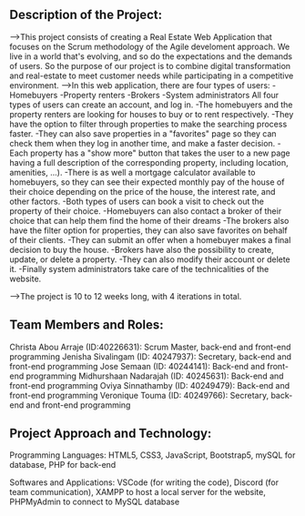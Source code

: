 ## Description of the Project: 
-->This project consists of creating a Real Estate Web Application that focuses on the Scrum methodology of the Agile develoment approach. 
  We live in a world that's evolving, and so do the expectations and the demands of users. So the purpose of our project is to combine digital transformation and real-estate to meet customer needs while   participating in a competitive environment. 
-->In this web application, there are four types of users: 
    -Homebuyers
    -Property renters 
    -Brokers
    -System administrators 
  All four types of users can create an account, and log in. 
    -The homebuyers and the property renters are looking for houses to buy or to rent respectively. 
    -They have the option to filter through properties to make the searching process faster. 
    -They can also save  properties in a "favorites" page so they can check them when they log in another time,  and make a faster decision. 
    -Each property has a "show more" button that takes the user to a new page having a full description of the corresponding property, including location, amenities, ...). 
    -There is as well a mortgage calculator available to homebuyers, so they can see their expected monthly pay of the house of their choice depending on the price of the house, the interest rate, and other factors. 
    -Both types of users can book a visit to check out the property of their choice. 
    -Homebuyers can also contact a broker of their choice that can help them find the home of their dreams
    -The brokers also have the filter option for properties, they can also save favorites on behalf of their clients. 
    -They can submit an offer when a homebuyer makes a final decision to buy the house. 
    -Brokers have also the possibility to create, update, or delete a property. 
    -They can also modify their account or delete it. 
    -Finally system administrators take care of the technicalities of the website. 

-->The project is 10 to 12 weeks long, with 4 iterations in total. 

## Team Members and Roles:
Christa Abou Arraje (ID:40226631): Scrum Master, back-end and front-end programming
Jenisha Sivalingam (ID: 40247937): Secretary, back-end and front-end programming
Jose Semaan (ID: 40244141): Back-end and front-end programming
Midhurshaan Nadarajah (ID: 40245631): Back-end and front-end programming
Oviya Sinnathamby (ID: 40249479): Back-end and front-end programming
Veronique Touma (ID: 40249766): Secretary, back-end and front-end programming

## Project Approach and Technology: 
Programming Languages: HTML5, CSS3, JavaScript, Bootstrap5, mySQL for database, PHP for back-end

Softwares and Applications: VSCode (for writing the code), Discord (for team communication), XAMPP to host a local server for the website, PHPMyAdmin to connect to MySQL database


